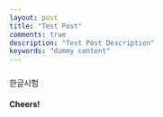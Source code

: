 ```yaml
---
layout: post
title: "Test Post"
comments: true
description: "Test Post Description"
keywords: "dummy content"
---
```


### 

한글시험

#### Cheers!
